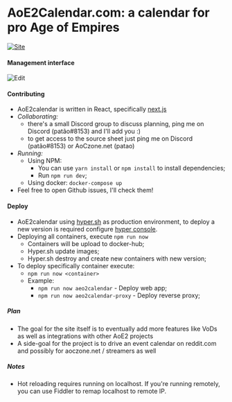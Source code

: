 # AoE2Calendar.com: a calendar for pro Age of Empires

[![Site](http://i.imgur.com/09l46u3.png)](aoe2calendar.com)

#### Management interface
![Edit](http://i.imgur.com/d1V90Awl.png)

#### Contributing
  - AoE2calendar is  written in React, specifically [next.js](https://github.com/zeit/next.js/)
  - *Collaborating:*
    - there's a small Discord group to discuss planning, ping me on Discord (patão#8153) and I'll add you :)
    - to get access to the source sheet just ping me on Discord (patão#8153) or AoCzone.net (patao)
  - *Running:*
    - Using NPM:
        - You can use `yarn install` or `npm install` to install dependencies;
        - Run `npm run dev`;
    - Using docker: `docker-compose up`
  - Feel free to open Github issues, I'll check them!

#### Deploy
- AoE2calendar using [hyper.sh](https://hyper.sh) as production environment, to deploy a new version is required configure [hyper console](https://docs.hyper.sh/GettingStarted/install.html).
- Deploying all containers, execute `npm run now`
  - Containers will be upload to docker-hub;
  - Hyper.sh update images;
  - Hyper.sh destroy and create new containers with new version;
- To deploy specifically container execute:
  - `npm run now <container>`
  - Example:
      - `npm run now aeo2calendar` - Deploy web app;
      - `npm run now aeo2calendar-proxy` - Deploy reverse proxy;

##### Plan
  - The goal for the site itself is to eventually add more features like VoDs as well as integrations with other AoE2 projects
  - A side-goal for the project is to drive an event calendar on reddit.com and possibly for aoczone.net / streamers as well

##### Notes
  - Hot reloading requires running on localhost. If you're running remotely, you can use Fiddler to remap localhost to remote IP.
